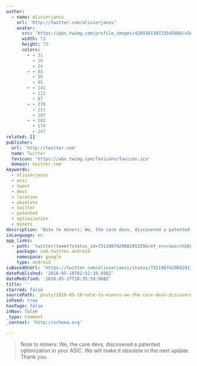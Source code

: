 ```yaml
---
author:
  - name: olivierjanss
    url: 'http://twitter.com/olivierjanss'
    avatar:
      src: 'https://pbs.twimg.com/profile_images/420916130723545088/v5AOaU7P_bigger.jpeg'
      width: 73
      height: 73
      colors:
        - - 31
          - 16
          - 24
        - - 85
          - 56
          - 45
        - - 141
          - 112
          - 87
        - - 239
          - 221
          - 187
        - - 202
          - 174
          - 147
related: []
publisher:
  url: 'http://twitter.com'
  name: Twitter
  favicon: 'https://abs.twimg.com/favicons/favicon.ico'
  domain: twitter.com
keywords:
  - olivierjanss
  - asic
  - tweet
  - devs
  - location
  - obsolete
  - twitter
  - patented
  - optimization
  - miners
description: 'Note to miners: We, the core devs, discovered a patented optimization in your ASIC. We will make it obsolete in the next update. Thank you.'
inLanguage: en
app_links:
  - path: 'twitter/tweet?status_id=731198742968291329&ref_src=twsrc%5Egoogle%7Ctwcamp%5Eandroidseo%7Ctwgr%5Estatus%7Ctwterm%5E731198742968291329'
    package: com.twitter.android
    namespace: google
    type: android
isBasedOnUrl: 'https://twitter.com/olivierjanss/status/731198742968291329'
datePublished: '2016-05-18T02:52:38.698Z'
dateModified: '2016-05-17T20:35:59.988Z'
title: ''
starred: false
sourcePath: _posts/2016-05-18-note-to-miners-we-the-core-devs-discovered-a-patented-opt.md
inFeed: true
hasPage: false
inNav: false
_type: Comment
_context: 'http://schema.org'

---
```

> Note to miners: We, the core devs, discovered a patented optimization in your ASIC. We will make it obsolete in the next update. Thank you.